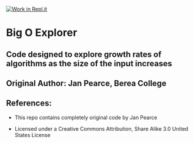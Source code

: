 [![Work in Repl.it](https://classroom.github.com/assets/work-in-replit-14baed9a392b3a25080506f3b7b6d57f295ec2978f6f33ec97e36a161684cbe9.svg)](https://classroom.github.com/online_ide?assignment_repo_id=4560537&assignment_repo_type=AssignmentRepo)
# Big O Explorer
## Code designed to explore growth rates of algorithms as the size of the input increases

## Original Author: Jan Pearce, Berea College

## References:
- This repo contains completely original code by Jan Pearce

- Licensed under a Creative Commons Attribution,
Share Alike 3.0 United States License